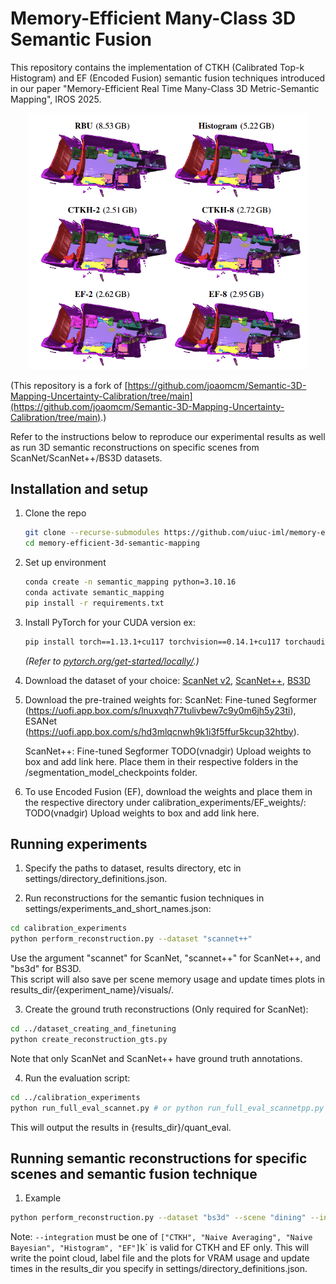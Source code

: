 # Memory-Efficient Many-Class 3D Semantic Fusion
This repository contains the implementation of CTKH (Calibrated Top-k Histogram) and EF (Encoded Fusion) semantic fusion techniques introduced in our paper "Memory-Efficient Real Time Many-Class 3D Metric-Semantic Mapping", IROS 2025. 

<p align="center">
<img src="utils/fig1.png" width=450>
</p>

(This repository is a fork of [https://github.com/joaomcm/Semantic-3D-Mapping-Uncertainty-Calibration/tree/main](https://github.com/joaomcm/Semantic-3D-Mapping-Uncertainty-Calibration/tree/main).)

Refer to the instructions below to reproduce our experimental results as well as run 3D semantic reconstructions on specific scenes from ScanNet/ScanNet++/BS3D datasets.
## Installation and setup
1. Clone the repo
    ```bash
    git clone --recurse-submodules https://github.com/uiuc-iml/memory-efficient-3d-semantic-mapping.git
    cd memory-efficient-3d-semantic-mapping
    ```
2. Set up environment
    ```bash
    conda create -n semantic_mapping python=3.10.16
    conda activate semantic_mapping
    pip install -r requirements.txt
    ```

3.  Install PyTorch for your CUDA version
    ex:
    ```bash
    pip install torch==1.13.1+cu117 torchvision==0.14.1+cu117 torchaudio==0.13.1  --extra-index-url https://download.pytorch.org/whl/cu117
    ```
    *(Refer to [pytorch.org/get-started/locally/](https://pytorch.org/get-started/locally/).)*

4. Download the dataset of your choice: [ScanNet v2](https://github.com/ScanNet/ScanNet), [ScanNet++](https://kaldir.vc.in.tum.de/scannetpp/), [BS3D](https://etsin.fairdata.fi/dataset/3836511a-29ba-4703-98b6-40e59bb5cd50)

5. Download the pre-trained weights for:
   ScanNet: Fine-tuned Segformer (https://uofi.app.box.com/s/lnuxvqh77tulivbew7c9y0m6jh5y23ti),
    ESANet (https://uofi.app.box.com/s/hd3mlqcnwh9k1i3f5ffur5kcup32htby).

   ScanNet++: Fine-tuned Segformer TODO(vnadgir) Upload weights to box and add link here.
   Place them in their respective folders in the /segmentation_model_checkpoints folder.

6. To use Encoded Fusion (EF), download the weights and place them in the respective directory under calibration_experiments/EF_weights/: TODO(vnadgir) Upload weights to box and add link here.

## Running experiments
1. Specify the paths to dataset, results directory, etc in settings/directory_definitions.json.

2. Run reconstructions for the semantic fusion techniques in settings/experiments_and_short_names.json:
```bash
cd calibration_experiments
python perform_reconstruction.py --dataset "scannet++"
```
Use the argument "scannet" for ScanNet, "scannet++" for ScanNet++, and "bs3d" for BS3D.  
This script will also save per scene memory usage and update times plots in results_dir/{experiment_name}/visuals/.

3. Create the ground truth reconstructions (Only required for ScanNet):
```bash
cd ../dataset_creating_and_finetuning
python create_reconstruction_gts.py
```
Note that only ScanNet and ScanNet++ have ground truth annotations.

4. Run the evaluation script:
```bash
cd ../calibration_experiments
python run_full_eval_scannet.py # or python run_full_eval_scannetpp.py
```
This will output the results in {results_dir}/quant_eval.

## Running semantic reconstructions for specific scenes and semantic fusion technique
1. Example
```bash
python perform_reconstruction.py --dataset "bs3d" --scene "dining" --integration "CTKH" --k 4
```

Note: `--integration` must be one of `["CTKH", "Naive Averaging", "Naive Bayesian", "Histogram", "EF"]`k` is valid for CTKH and EF only.
This will write the point cloud, label file and the plots for VRAM usage and update times in the results_dir you specify in settings/directory_definitions.json.

